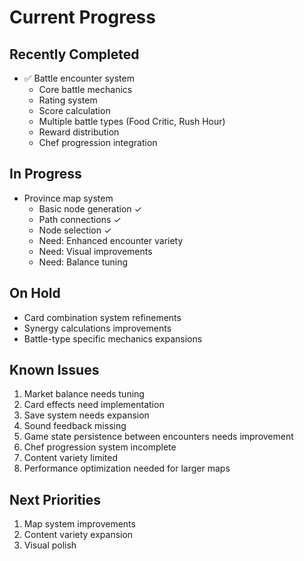 # Current Progress

## Recently Completed
- ✅ Battle encounter system
  - Core battle mechanics
  - Rating system
  - Score calculation
  - Multiple battle types (Food Critic, Rush Hour)
  - Reward distribution
  - Chef progression integration

## In Progress
- Province map system
  - Basic node generation ✓
  - Path connections ✓
  - Node selection ✓
  - Need: Enhanced encounter variety
  - Need: Visual improvements
  - Need: Balance tuning

## On Hold
- Card combination system refinements
- Synergy calculations improvements
- Battle-type specific mechanics expansions

## Known Issues
1. Market balance needs tuning
2. Card effects need implementation
3. Save system needs expansion
4. Sound feedback missing
5. Game state persistence between encounters needs improvement
6. Chef progression system incomplete
7. Content variety limited
8. Performance optimization needed for larger maps

## Next Priorities
1. Map system improvements
2. Content variety expansion
3. Visual polish



